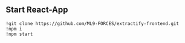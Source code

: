 ## Start React-App 
```
!git clone https://github.com/ML9-FORCES/extractify-frontend.git
!npm i
!npm start
```
